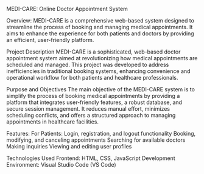 MEDI-CARE: Online Doctor Appointment System

Overview:
MEDI-CARE is a comprehensive web-based system designed to streamline the process of booking and managing medical appointments. 
It aims to enhance the experience for both patients and doctors by providing an efficient, user-friendly platform.

Project Description
MEDI-CARE is a sophisticated, web-based doctor appointment system aimed at revolutionizing how medical appointments are scheduled and managed.
This project was developed to address inefficiencies in traditional booking systems, enhancing convenience and operational workflow for both patients and healthcare professionals.

Purpose and Objectives
The main objective of the MEDI-CARE system is to simplify the process of booking medical appointments by providing a platform that integrates user-friendly features, a robust database, and secure session management. It reduces manual effort, minimizes scheduling conflicts, and offers a structured approach to managing appointments in healthcare facilities.

Features:
For Patients:
Login, registration, and logout functionality
Booking, modifying, and canceling appointments
Searching for available doctors
Making inquiries
Viewing and editing user profiles

Technologies Used
Frontend: HTML, CSS, JavaScript
Development Environment: Visual Studio Code (VS Code)
